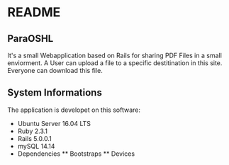 # README

## ParaOSHL

It's a small Webapplication based on Rails for sharing PDF Files in a small enviorment.
A User can upload a file to a specific destitination in this site. Everyone can download this file.

## System Informations
The application is developet on this software:

* Ubuntu Server 16.04 LTS
* Ruby 	2.3.1
* Rails 	5.0.0.1
* mySQL	14.14
* Dependencies
** Bootstraps
** Devices

